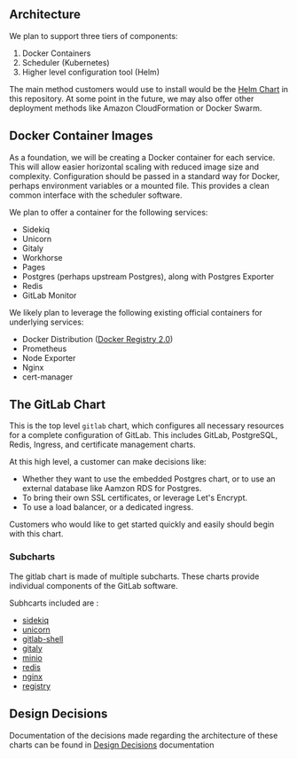 ## Architecture

We plan to support three tiers of components:

1. Docker Containers
1. Scheduler (Kubernetes)
1. Higher level configuration tool (Helm)

The main method customers would use to install would be the [Helm Chart](https://helm.sh/) in this repository.
At some point in the future, we may also offer other deployment methods like
Amazon CloudFormation or Docker Swarm.

## Docker Container Images

As a foundation, we will be creating a Docker container for each service.
This will allow easier horizontal scaling with reduced image size and complexity.
Configuration should be passed in a standard way for Docker, perhaps environment
variables or a mounted file. This provides a clean common interface with the
scheduler software.

We plan to offer a container for the following services:

* Sidekiq
* Unicorn
* Gitaly
* Workhorse
* Pages
* Postgres (perhaps upstream Postgres), along with Postgres Exporter
* Redis
* GitLab Monitor

We likely plan to leverage the following existing official containers for
underlying services:

* Docker Distribution ([Docker Registry 2.0](https://github.com/docker/distribution))
* Prometheus
* Node Exporter
* Nginx
* cert-manager


## The GitLab Chart

This is the top level `gitlab` chart, which configures all necessary resources
for a complete configuration of GitLab. This includes GitLab, PostgreSQL, Redis,
Ingress, and certificate management charts.

At this high level, a customer can make decisions like:

* Whether they want to use the embedded Postgres chart, or to use an external
database like Aamzon RDS for Postgres.
* To bring their own SSL certificates, or leverage Let's Encrypt.
* To use a load balancer, or a dedicated ingress.

Customers who would like to get started quickly and easily should begin with this chart.

### Subcharts

The gitlab chart is made of multiple subcharts. These charts provide individual components of the GitLab software.

Subhcarts included are :
* [sidekiq](https://gitlab.com/charts/gitlab/tree/master/charts/gitlab/charts/sidekiq)
* [unicorn](https://gitlab.com/charts/gitlab/tree/master/charts/gitlab/charts/unicorn)
* [gitlab-shell](https://gitlab.com/charts/gitlab/tree/master/charts/gitlab/charts/gitlab-shell)
* [gitaly](https://gitlab.com/charts/gitlab/tree/master/charts/gitlab/charts/gitaly)
* [minio](https://gitlab.com/charts/gitlab/tree/master/charts/minio)
* [redis](https://gitlab.com/charts/gitlab/tree/master/charts/redis)
* [nginx](https://gitlab.com/charts/gitlab/tree/master/charts/nginx)
* [registry](https://gitlab.com/charts/gitlab/tree/master/charts/registry)

## Design Decisions

Documentation of the decisions made regarding the architecture of these charts can
be found in [Design Decisions](decisions.md) documentation
